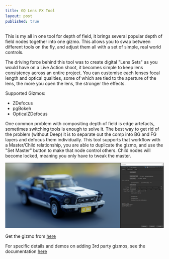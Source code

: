 ```yaml
---
title: GQ Lens FX Tool
layout: post
published: true
---
```


This is my all in one tool for depth of field, it brings several popular depth of field nodes together into one gizmo. This allows you to swap between different tools on the fly, and adjust them all with a set of simple, real world controls.

The driving force behind this tool was to create digital "Lens Sets" as you would have on a Live Action shoot, it becomes simple to keep lens consistency across an entire project. You can customise each lenses focal length and optical qualities, some of which are tied to the aperture of the lens, the more you open the lens, the stronger the effects.

Supported Gizmos:

- ZDefocus
- pgBokeh
- OpticalZDefocus

One common problem with compositing depth of field is edge artefacts, sometimes switching tools is enough to solve it. The best way to get rid of the problem (without Deep) it is to separate out the comp into BG and FG layers and defocus them individually. This tool supports that workflow with a Master/Child relationship, you are able to duplicate the gizmo, and use the "Set Master" button to make that node control others. Child nodes will become locked, meaning you only have to tweak the master.

<img src="/assets/post_images/GQ%20Lens%20FX%20Tool/Untitled.png" class = "responsive-image"/>

Get the gizmo from [here](https://github.com/gquelch/Nuke-Public-Gizmos/blob/master/gizmos/LensFX_GQ.nk)

For specific details and demos on adding 3rd party gizmos, see the documentation [here](https://github.com/gquelch/Nuke-Public-Gizmos#lensfx_gq)